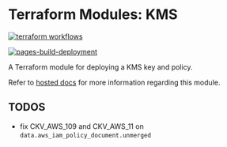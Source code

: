 # Terraform Modules: KMS

[![terraform workflows](https://github.com/cumberland-cloud/modules-kms/actions/workflows/action.yaml/badge.svg)](https://github.com/cumberland-cloud/modules-kms/actions/workflows/action.yaml)

[![pages-build-deployment](https://github.com/cumberland-cloud/modules-kms/actions/workflows/pages/pages-build-deployment/badge.svg)](https://github.com/cumberland-cloud/modules-kms/actions/workflows/pages/pages-build-deployment)

A Terraform module for deploying a KMS key and policy.

Refer to [hosted docs]() for more information regarding this module.

## TODOS
- fix CKV_AWS_109 and CKV_AWS_11 on `data.aws_iam_policy_document.unmerged`